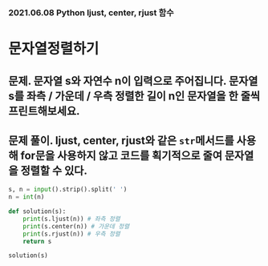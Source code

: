 ### 2021.06.08 Python ljust, center, rjust 함수

# 문자열정렬하기

## 문제. 문자열 s와 자연수 n이 입력으로 주어집니다. 문자열 s를 좌측 / 가운데 / 우측 정렬한 길이 n인 문자열을 한 줄씩 프린트해보세요.

## 문제 풀이. ljust, center, rjust와 같은 `str`메서드를 사용해 for문을 사용하지 않고 코드를 획기적으로 줄여 문자열을 정렬할 수 있다.

```py
s, n = input().strip().split(' ')
n = int(n)

def solution(s):
    print(s.ljust(n)) # 좌측 정렬
    print(s.center(n)) # 가운데 정렬
    print(s.rjust(n)) # 우측 정렬
    return s

solution(s)
```
